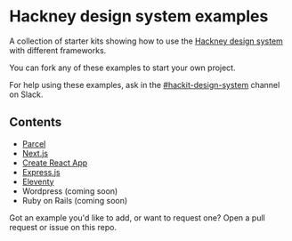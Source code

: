 # Hackney design system examples

A collection of starter kits showing how to use the [Hackney design system](https://design-system.hackney.gov.uk/) with different frameworks.

You can fork any of these examples to start your own project.

For help using these examples, ask in the [#hackit-design-system](https://hackit-lbh.slack.com/archives/CJ6AWTH0A) channel on Slack.

## Contents

- [Parcel](https://github.com/LBHackney-IT/hackney-design-system-examples/blob/main/parcel)
- [Next.js](https://github.com/LBHackney-IT/hackney-design-system-examples/tree/main/next)
- [Create React App](https://github.com/LBHackney-IT/hackney-design-system-examples/tree/main/create-react-app)
- [Express.js](https://github.com/LBHackney-IT/hackney-design-system-examples/tree/main/express)
- [Eleventy](https://github.com/LBHackney-IT/hackney-design-system-examples/tree/main/eleventy)
- Wordpress (coming soon)
- Ruby on Rails (coming soon)

Got an example you'd like to add, or want to request one? Open a pull request or issue on this repo.
